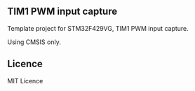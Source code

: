 ## TIM1 PWM input capture
Template project for STM32F429VG, TIM1 PWM input capture.


Using CMSIS only.

## Licence
MIT Licence
